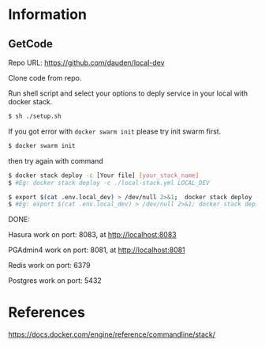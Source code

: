 # Information

## GetCode

Repo URL:  https://github.com/dauden/local-dev

Clone code from repo.


Run shell script and select your options to deply service in your local with docker stack.

```bash
$ sh ./setup.sh
```

If you got error with `docker swarm init` please try init swarm first.

```bash
$ docker swarm init 
```
then try again with command
```bash
$ docker stack deploy -c [Your file] [your_stack_name]
$ #Eg: docker stack deploy -c ./local-stack.yml LOCAL_DEV
```

```bash
$ export $(cat .env.local_dev) > /dev/null 2>&1;  docker stack deploy -c [Your file] [your_stack_name]
$ #Eg: export $(cat .env.local_dev) > /dev/null 2>&1; docker stack deploy -c ./local-stack.yml LOCAL_DEV
```

DONE: 

Hasura work on port: 8083, at [http://localhost:8083](http://localhost:8083/)

PGAdmin4 work on port: 8081, at [http://localhost:8081](http://localhost:8081/)

Redis work on port: 6379

Postgres work on port: 5432

# References

https://docs.docker.com/engine/reference/commandline/stack/
